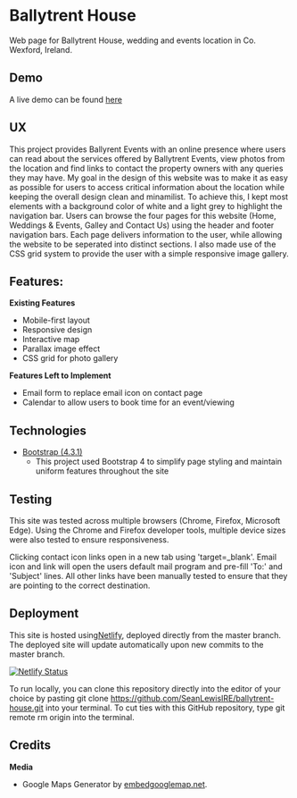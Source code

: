 
# Ballytrent House
Web page for Ballytrent House, wedding and events location in Co. Wexford, Ireland.

## Demo
A live demo can be found [here](https://www.ballytrentevents.com/)

## UX
This project provides Ballyrent Events with an online presence where users can read about the services offered by Ballytrent Events, view photos from the location and find links to contact the property owners with any queries they may have. 
My goal in the design of this website was to make it as easy as possible for users to access critical information about the location while keeping the overall design clean and minamilist. To achieve this, I kept most elements with a background color of white and a light grey to highlight the navigation bar. 
Users can browse the four pages for this website (Home, Weddings & Events, Galley and Contact Us) using the header and footer navigation bars. Each page delivers information to the user, while allowing the website to be seperated into distinct sections. I also made use of the CSS grid system to provide the user with a simple responsive image gallery.  

## Features:

**Existing Features** 

  * Mobile-first layout
  * Responsive design
  * Interactive map
  * Parallax image effect
  * CSS grid for photo gallery


**Features Left to Implement**

  * Email form to replace email icon on contact page
  * Calendar to allow users to book time for an event/viewing


## Technologies
* [Bootstrap (4.3.1)](https://getbootstrap.com/)
    * This project used Bootstrap 4 to simplify page styling and maintain uniform features throughout the site

## Testing
This site was tested across multiple browsers (Chrome, Firefox, Microsoft Edge). 
Using the Chrome and Firefox developer tools, multiple device sizes were also tested to ensure responsiveness.

Clicking contact icon links open in a new tab using 'target=_blank'. Email icon and link will open the users default mail program and pre-fill 'To:' and 'Subject' lines. All other links have been manually tested to ensure that they are pointing to the correct destination.

## Deployment

This site is hosted using[Netlify](https://www.netlify.com/), deployed directly from the master branch. The deployed site will update automatically upon new commits to the master branch.

[![Netlify Status](https://api.netlify.com/api/v1/badges/ad986773-bad5-4b74-b442-4dd187f5771b/deploy-status)](https://app.netlify.com/sites/jolly-jang-eed4a8/deploys)

To run locally, you can clone this repository directly into the editor of your choice by pasting git clone https://github.com/SeanLewisIRE/ballytrent-house.git into your terminal. 
To cut ties with this GitHub repository, type git remote rm origin into the terminal.

## Credits

**Media**
* Google Maps Generator by [embedgooglemap.net](https://www.embedgooglemap.net). 